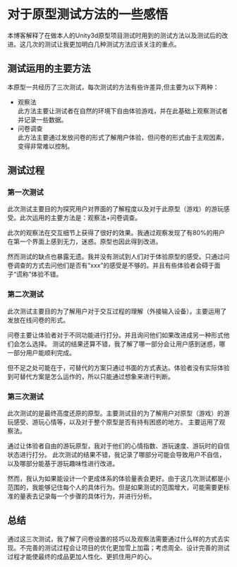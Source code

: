 # 对于原型测试方法的一些感悟 
本博客解释了在做本人的Unity3d原型项目测试时用到的测试方法以及测试后的改进。这几次的测试让我更加明白几种测试方法应该关注的重点。

## 测试运用的主要方法 
本原型一共经历了三次测试，每次测试的方法有些许差异,但主要为以下两种：

- 观察法  
    此方法主要让测试者在自然的环境下自由体验游戏，并在此基础上观察测试者并记录一些数据。
- 问卷调查  
    此方法主要通过发放问卷的形式了解用户体验，但问卷的形式由于主观因素，变得非常难以控制。

## 测试过程  

### 第一次测试  
此次测试主要目的为探究用户对界面的了解程度以及对于此原型（游戏）的游玩感受。此次运用的主要方法是：观察法+问卷调查。 

此次的观察法在交互细节上获得了很好的效果。我通过观察发现了有80%的用户在第一个界面上感到无力，迷惑。原型也因此得到改进。 

然而测试的缺点也暴露无遗。我并没有测试到人们对于体验原型的感受。只通过问卷调查的方式去问他们是否有“xxx”的感受是不够的。并且有些体验者会碍于面子“谎称”体验不错。

### 第二次测试  
此次测试主要目的为了解用户对于交互过程的理解（外接输入设备）。主要运用了发放在线问卷的形式。  

问卷主要让体验者对于不同功能进行打分。并且询问他们如果改进成另一种形式他们会怎么选择。 测试的结果还算不错，我了解了哪一部分会让用户感到迷惑，哪一部分用户能顺利完成。 

但不足之处可能在于，可替代的方案只通过书面的方式表达。体验者没有实际体验到可替代方案是怎么运作的，所以只能通过想象来进行判断。

### 第三次测试   
此次测试的是最终高度还原的原型。主要测试目的为了解用户对原型（游戏）的游玩感受、游玩心情等，以及对于整个原型是否有持有困惑的地方。 主要运用了观察法。  
    
通过让体验者自由的游玩原型，我对于他们的心情指数、游玩速度、游玩时的自信状态进行打分。 此次测试的结果不错，我记录了哪部分可能会导致用户不自信，以及哪部分能基于游玩趣味性进行改进。  

然而，我认为如果能设计一个更成体系的体验量表会更好。由于这几次测试都是小范围的，我能够记住每个人的具体行为。但是如果测试的范围增大，可能需要更标准的量表去记录每一个步骤的具体行为，并进行分析。  

## 总结
通过这三次测试，我了解了问卷设置的技巧以及观察法需要通过什么样的方式去实现。不完善的测试过程会让项目的优化更加雪上加霜；考虑周全、设计完善的测试过程才能使最终的成品更加人性化、更抓住用户的心。